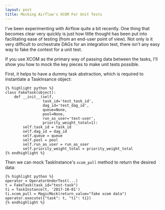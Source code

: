 ```yaml
---
layout: post
title: Mocking Airflow's XCOM For Unit Tests
---
```

I've been experimenting with Airflow quite a bit recently. One thing that becomes clear very quickly is just how little thought has been put into facilitating ease of testing (from an end-user point of view). Not only is it very difficult to orchestrate DAGs for an integration test, there isn't any easy way to fake the context for a unit test.



If you use XCOM as the primary way of passing data between the tasks, I'll show you how to mock the key pieces to make unit tests possible.



First, it helps to have a dummy task abstraction, which is required to instantiate a TaskInsance object:

    {% highlight python %}
    class FakeTask(object):
        def __init__(self,
                     task_id='test_task_id',
                     dag_id='test_dag_id',
                     queue=None,
                     pool=None,
                     run_as_user='test-user',
                     priority_weight_total=1):
            self.task_id = task_id
            self.dag_id = dag_id
            self.queue = queue
            self.pool = pool
            self.run_as_user = run_as_user
            self.priority_weight_total = priority_weight_total
    {% endhighlight %}

Then we can mock TaskInstance's `xcom_pull` method to return the desired data:

    {% highlight python %}
    operator = OperatorUnderTest(...)
    t = FakeTask(task_id="test-task")
    ti = TaskInstance(t, '2017-10-01')
    ti.xcom_pull = MagicMock(return_value="fake xcom data")
    operator.execute({"task": t, "ti": ti})
    {% endhighlight %}
